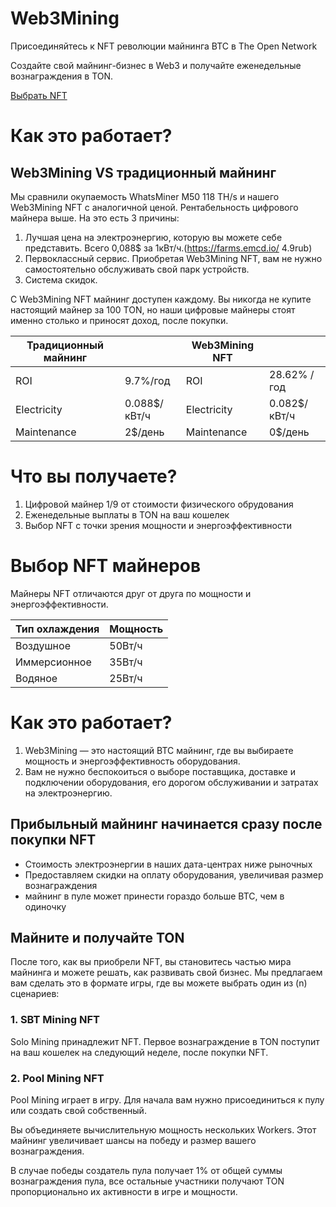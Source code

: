 # Web3Mining

Присоединяйтесь к NFT революции майнинга BTC в The Open Network

Создайте свой майнинг-бизнес в Web3 и получайте еженедельные вознаграждения в TON.

[Выбрать NFT](https://getgems.io/nft/EQC9ydHxiHVaU4iBat7fhWiWdLrL1WKHnfIYxt95udWt5iP8)

# Как это работает?

## Web3Mining VS традиционный майнинг

Мы сравнили окупаемость WhatsMiner M50 118 TH/s и нашего Web3Mining NFT с аналогичной ценой. Рентабельность цифрового майнера выше. На это есть 3 причины:

1. Лучшая цена на электроэнергию, которую вы можете себе представить. Всего 0,088$ за 1кВт/ч.(https://farms.emcd.io/ 4.9rub)
2. Первоклассный сервис. Приобретая Web3Mining NFT, вам не нужно самостоятельно обслуживать свой парк устройств.
3. Система скидок.

С Web3Mining NFT майнинг доступен каждому. Вы никогда не купите настоящий майнер за 100 TON, но наши цифровые майнеры стоят именно столько и приносят доход, после покупки.

| Традиционный майнинг |              | Web3Mining NFT |              |
| -------------------- | ------------ | -------------- | ------------ |
| ROI                  | 9.7%/год     | ROI            | 28.62% /год  |
| Electricity          | 0.088$/кВт/ч | Electricity    | 0.082$/кВт/ч |
| Maintenance          | 2$/день      | Maintenance    | 0$/день      |

# Что вы получаете?

1. Цифровой майнер 1/9 от стоимости физического обрудования
2. Еженедельные выплаты в TON на ваш кошелек
3. Выбор NFT с точки зрения мощности и энергоэффективности

# Выбор NFT майнеров

Майнеры NFT отличаются друг от друга по мощности и энергоэффективности.

| Тип охлаждения | Мощность |
| -------------- | -------- |
| Воздушное      | 50Вт/ч   |
| Иммерсионное   | 35Вт/ч   |
| Водяное        | 25Вт/ч   |

# Как это работает?

1. Web3Mining — это настоящий BTC майнинг, где вы выбираете мощность и энергоэффективность оборудования.
2. Вам не нужно беспокоиться о выборе поставщика, доставке и подключении оборудования, его дорогом обслуживании и затратах на электроэнергию.

## Прибыльный майнинг начинается сразу после покупки NFT

- Стоимость электроэнергии в наших дата-центрах ниже рыночных
- Предоставляем скидки на оплату оборудования, увеличивая размер вознаграждения
- майнинг в пуле может принести гораздо больше BTC, чем в одиночку

## Майните и получайте TON

После того, как вы приобрели NFT, вы становитесь частью мира майнинга и можете решать, как развивать свой бизнес. Мы предлагаем вам сделать это в формате игры, где вы можете выбрать один из (n) сценариев:

### 1. SBT Mining NFT

Solo Mining принадлежит NFT. Первое вознаграждение в TON поступит на ваш кошелек на следующий неделе, после покупки NFT.

### 2. Pool Mining NFT

Pool Mining играет в игру. Для начала вам нужно присоединиться к пулу или создать свой собственный.

Вы объединяете вычислительную мощность нескольких Workers. Этот майнинг увеличивает шансы на победу и размер вашего вознаграждения.

В случае победы создатель пула получает 1% от общей суммы вознаграждения пула, все остальные участники получают TON пропорционально их активности в игре и мощности.
